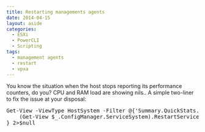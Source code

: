 ```yaml
---
title: Restarting managements agents
date: 2014-04-15
layout: aside
categories:
  - ESXi
  - PowerCLI
  - Scripting
tags:
  - management agents
  - restart
  - vpxa
---
```

You know the situation when the host stops reporting its performance counters, do you? CPU and RAM load are showing nils.. A simple two-liner to fix the issue at your disposal:

<pre class="expand:true lang:ps decode:true" title="Restart management agents">Get-View -ViewType HostSystem -Filter @{'Summary.QuickStats.Uptime'='^0$'} -Property Name,ConfigManager | % {
    (Get-View $_.ConfigManager.ServiceSystem).RestartService('vpxa')
} 2&gt;$null</pre>

&nbsp;